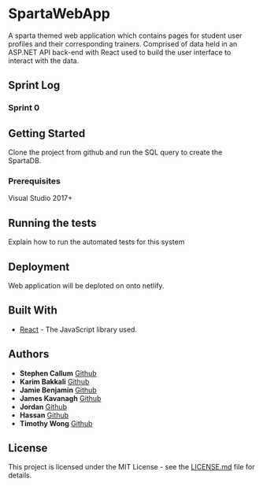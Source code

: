 # SpartaWebApp

A sparta themed web application which contains pages for student user profiles and their corresponding trainers.
Comprised of data held in an ASP.NET API back-end with React used to build the user interface to interact with the data.

## Sprint Log
### Sprint 0

## Getting Started

Clone the project from github and run the SQL query to create the SpartaDB.

### Prerequisites

Visual Studio 2017+

## Running the tests

Explain how to run the automated tests for this system

## Deployment

Web application will be deploted on onto netlify.

## Built With

* [React](https://reactjs.org/) - The JavaScript library used.

## Authors

* **Stephen Callum** [Github](https://github.com/Stephen-Callum)
* **Karim Bakkali** [Github](https://github.com/Kayrim)
* **Jamie Benjamin** [Github](https://github.com/jamieb97)
* **James Kavanagh** [Github](https://github.com/jwKav)
* **Jordan** [Github](https://github.com/)
* **Hassan** [Github](https://github.com/)
* **Timothy Wong** [Github](https://github.com/tim8642)

## License

This project is licensed under the MIT License - see the [LICENSE.md](LICENSE.md) file for details.
